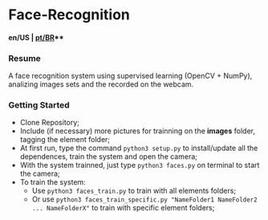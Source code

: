 # Face-Recognition
#### en/US | <a href="https://github.com/leoGCoelho/Face-Recognition/blob/master/README-PT.md">pt/BR</a>**

### Resume
A face recognition system using supervised learning (OpenCV + NumPy), analizing images sets and the recorded on the webcam. 
### Getting Started
  - Clone Repository;
  - Include (if necessary) more pictures for trainning on the **images** folder, tagging the element folder;
  - At first run, type the command `python3 setup.py` to install/update all the dependences, train the system and open the camera;
  - With the system trainned, just type `python3 faces.py` on terminal to start the camera;
  - To train the system:
    - Use `python3 faces_train.py` to train with all elements folders;
    - Or use `python3 faces_train_specific.py "NameFolder1 NameFolder2 ... NameFolderX"` to train with specific element folders;
